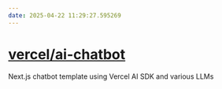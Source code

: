```yaml
---
date: 2025-04-22 11:29:27.595269
---
```


# [vercel/ai-chatbot](https://github.com/vercel/ai-chatbot)

Next.js chatbot template using Vercel AI SDK and various LLMs